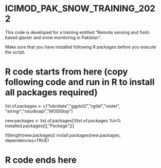 # ICIMOD_PAK_SNOW_TRAINING_2022
This code is developed for a training entitled "Remote sensing and field-based glacier and snow monitoring in Pakistan".

Make sure that you have installed following R packages before you execute the script.

# R code starts from here (copy following code and run in R to install all packages required)

list.of.packages <- c("lubridate","ggplot2","rgdal","raster", "stringr","rstudioapi","MODIStsp")

new.packages <- list.of.packages[!(list.of.packages %in% 
                                     installed.packages()[,"Package"])] 

if(length(new.packages)) install.packages(new.packages, dependencies=TRUE)

# R code ends here
